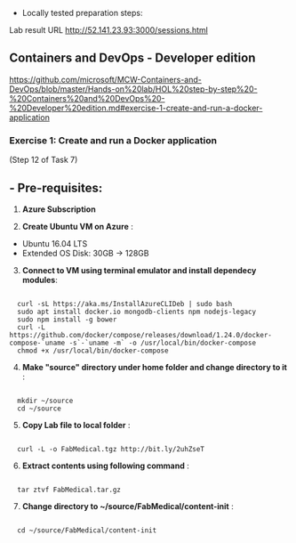 * Locally tested preparation steps:

Lab result URL
http://52.141.23.93:3000/sessions.html

## Containers and DevOps - Developer edition 
https://github.com/microsoft/MCW-Containers-and-DevOps/blob/master/Hands-on%20lab/HOL%20step-by-step%20-%20Containers%20and%20DevOps%20-%20Developer%20edition.md#exercise-1-create-and-run-a-docker-application

### Exercise 1: Create and run a Docker application

(Step 12 of Task 7)

## - Pre-requisites:
1. **Azure Subscription**

2. **Create Ubuntu VM on Azure** :
 - Ubuntu 16.04 LTS
 - Extended OS Disk: 30GB -> 128GB

3. **Connect to VM using terminal emulator and install dependecy modules**:

<pre><code>
  curl -sL https://aka.ms/InstallAzureCLIDeb | sudo bash
  sudo apt install docker.io mongodb-clients npm nodejs-legacy
  sudo npm install -g bower
  curl -L https://github.com/docker/compose/releases/download/1.24.0/docker-compose-`uname -s`-`uname -m` -o /usr/local/bin/docker-compose
  chmod +x /usr/local/bin/docker-compose
</code></pre>

4. **Make "source" directory under home folder and change directory to it** :

<pre><code>
  mkdir ~/source
  cd ~/source
</code></pre>

5. **Copy Lab file to local folder** :

<pre><code>
  curl -L -o FabMedical.tgz http://bit.ly/2uhZseT
</code></pre>

6. **Extract contents using following command** :

<pre><code>
  tar ztvf FabMedical.tar.gz
</code></pre>

7. **Change directory to ~/source/FabMedical/content-init** :

<pre><code>
  cd ~/source/FabMedical/content-init
</code></pre>
